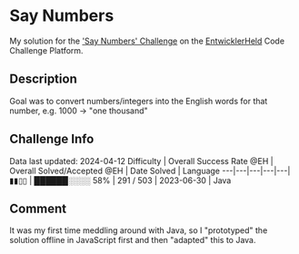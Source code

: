 # Say Numbers

My solution for the ['Say Numbers' Challenge](https://platform.entwicklerheld.de/challenge/say-numbers?technology=Java) on the [EntwicklerHeld](https://platform.entwicklerheld.de/) Code Challenge Platform.

## Description
Goal was to convert numbers/integers into the English words for that number, e.g. 1000 -> "one thousand"

## Challenge Info
Data last updated: 2024-04-12
Difficulty | Overall Success Rate @EH | Overall Solved/Accepted @EH | Date Solved | Language
---|---|---|---|---|
▮▮▯▯ | ██████░░░░ 58% | 291 / 503 | 2023-06-30 | Java

## Comment
It was my first time meddling around with Java, so I "prototyped" the solution offline in JavaScript first and then "adapted" this to Java. 